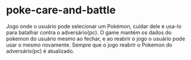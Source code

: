 # poke-care-and-battle
Jogo onde o usuário pode selecionar um Pokémon, cuidar dele e usa-lo para batalhar contra o adversário(pc).
O game mantém os dados do pokemon do usuário mesmo ao fechar, e ao reabrir o jogo o usuário pode usar o mesmo novamente.
Sempre que o jogo reabrir o Pokemon do adversário(pc) é atualizado.
